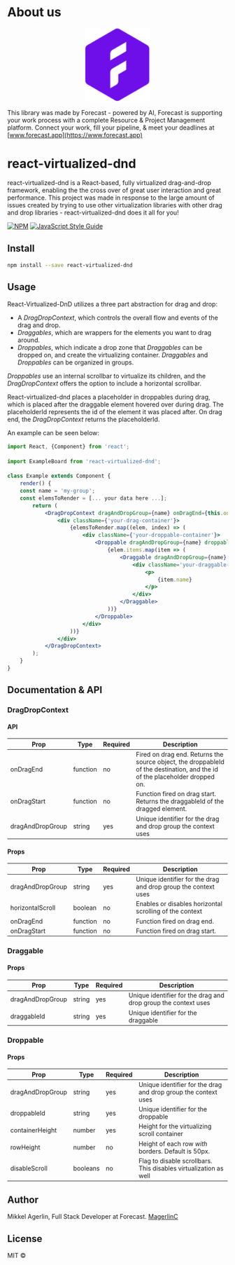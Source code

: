 # About us

<p align="center" >
  <img width='150px' src='./images/logo-v2.svg'/>
</p>

This library was made by Forecast - powered by AI, Forecast is supporting your work process with a complete Resource & Project Management platform. Connect your work, fill your pipeline, & meet your deadlines at [www.forecast.app](https://www.forecast.app)

# react-virtualized-dnd

react-virtualized-dnd is a React-based, fully virtualized drag-and-drop framework, enabling the the cross over of great user interaction and great performance.
This project was made in response to the large amount of issues created by trying to use other virtualization libraries with other drag and drop libraries - react-virtualized-dnd does it all for you!

[![NPM](https://img.shields.io/npm/v/react-virtualized-dnd.svg)](https://www.npmjs.com/package/react-virtualized-dnd) [![JavaScript Style Guide](https://img.shields.io/badge/code_style-standard-brightgreen.svg)](https://standardjs.com)

## Install

```bash
npm install --save react-virtualized-dnd
```

## Usage

React-Virtualized-DnD utilizes a three part abstraction for drag and drop:

-   A _DragDropContext_, which controls the overall flow and events of the drag and drop.
-   _Draggables_, which are wrappers for the elements you want to drag around.
-   _Droppables_, which indicate a drop zone that _Draggables_ can be dropped on, and create the virtualizing container.
    _Draggables_ and _Droppables_ can be organized in groups.

_Droppables_ use an internal scrollbar to virtualize its children, and the _DragDropContext_ offers the option to include a horizontal scrollbar.

React-virtualized-dnd places a placeholder in droppables during drag, which is placed after the draggable element hovered over during drag. The placeholderId represents the id of the element it was placed after.
On drag end, the _DragDropContext_ returns the placeholderId.

An example can be seen below:

```jsx
import React, {Component} from 'react';

import ExampleBoard from 'react-virtualized-dnd';

class Example extends Component {
	render() {
    const name = 'my-group';
    const elemsToRender = [... your data here ...];
		return (
			<DragDropContext dragAndDropGroup={name} onDragEnd={this.onDragEnd.bind(this)} horizontalScroll={true}>
				<div className={'your-drag-container'}>
					{elemsToRender.map((elem, index) => (
						<div className={'your-droppable-container'}>
							<Droppable dragAndDropGroup={name} droppableId={elem.droppableId} key={elem.droppableId}>
								{elem.items.map(item => (
									<Draggable dragAndDropGroup={name} draggableId={item.id}>
										<div className='your-draggable-element'>
											<p>
												{item.name}
											</p>
										</div>
									</Draggable>
								))}
							</Droppable>
						</div>
					))}
				</div>
			</DragDropContext>
		);
	}
}
```

## Documentation & API

### DragDropContext

#### API

| **Prop**         | **Type** | **Required** | **Description**                                                                                                             |
| ---------------- | -------- | ------------ | --------------------------------------------------------------------------------------------------------------------------- |
| onDragEnd        | function | no           | Fired on drag end. Returns the source object, the droppableId of the destination, and the id of the placeholder dropped on. |
| onDragStart      | function | no           | Function fired on drag start. Returns the draggableId of the dragged element.                                               |
| dragAndDropGroup | string   | yes          | Unique identifier for the drag and drop group the context uses                                                              |

#### Props

| **Prop**         | **Type** | **Required** | **Description**                                                |
| ---------------- | -------- | ------------ | -------------------------------------------------------------- |
| dragAndDropGroup | string   | yes          | Unique identifier for the drag and drop group the context uses |
| horizontalScroll | boolean  | no           | Enables or disables horizontal scrolling of the context        |
| onDragEnd        | function | no           | Function fired on drag end.                                    |
| onDragStart      | function | no           | Function fired on drag start.                                  |

### Draggable

#### Props

| **Prop**         | **Type** | **Required** | **Description**                                                |
| ---------------- | -------- | ------------ | -------------------------------------------------------------- |
| dragAndDropGroup | string   | yes          | Unique identifier for the drag and drop group the context uses |
| draggableId      | string   | yes          | Unique identifier for the draggable                            |

### Droppable

#### Props

| **Prop**         | **Type** | **Required** | **Description**                                                  |
| ---------------- | -------- | ------------ | ---------------------------------------------------------------- |
| dragAndDropGroup | string   | yes          | Unique identifier for the drag and drop group the context uses   |
| droppableId      | string   | yes          | Unique identifier for the droppable                              |
| containerHeight  | number   | yes          | Height for the virtualizing scroll container                     |
| rowHeight        | number   | no           | Height of each row _with_ borders. Default is 50px.              |
| disableScroll    | booleans | no           | Flag to disable scrollbars. This disables virtualization as well |

## Author

Mikkel Agerlin, Full Stack Developer at Forecast.
[MagerlinC](https://github.com/MagerlinC)

## License

MIT ©
